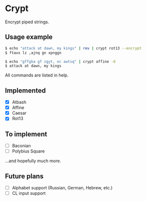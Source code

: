 # Crypt

Encrypt piped strings.

## Usage example

```bash
$ echo "attack at dawn, my kings" | rev | crypt rot13 --encrypt
$ ftavx lz ,ajnq gn xpnggn

$ echo "gffgka gf zgyt, ec awtsq" | crypt affine -d
$ attack at dawn, my kings
```

All commands are listed in help.

## Implemented

* [x] Atbash
* [x] Affine
* [X] Caesar
* [x] Rot13

## To implement

* [ ] Baconian
* [ ] Polybius Square

...and hopefully much more.

## Future plans

* [ ] Alphabet support (Russian, German, Hebrew, etc.)
* [ ] CL input support
